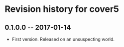 # Revision history for cover5

## 0.1.0.0  -- 2017-01-14

* First version. Released on an unsuspecting world.
